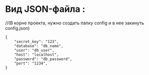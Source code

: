 # Вид JSON-файла :
//(В корне проекта, нужно создать папку config и в нее закинуть config.json)
```
{
    "secret_key": "123",
    "database": "db_name",
    "user": "db_user",
    "host": "localhost",
    "password": "db_password",
    "port": "1234",
}

```

